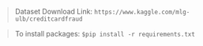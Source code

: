 > Dataset Download Link:
```https://www.kaggle.com/mlg-ulb/creditcardfraud``` 


> To install packages: 
```$pip install -r requirements.txt```
